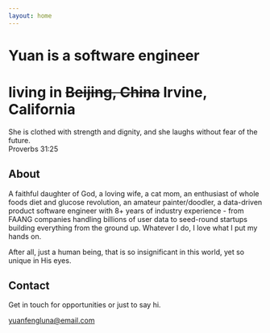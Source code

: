```yaml
---
layout: home
---
```


# Yuan is a software engineer
# living in ~~Beijing, China~~ Irvine, California

<section class="intro">
  <p class="intro-text">
    She is clothed with strength and dignity, and she laughs without fear of the future. <br>Proverbs 31:25
  </p>
</section>

<section>
  <h2>About</h2>
  <div class="card">
    <p class="intro-text">
        A faithful daughter of God, a loving wife, a cat mom, an enthusiast of whole foods diet and glucose revolution, an amateur painter/doodler, a data-driven product software engineer with 8+ years of industry experience - from FAANG companies handling billions of user data to seed-round startups building everything from the ground up. Whatever I do, I love what I put my hands on.
    </p>
    <p class="intro-text">
      After all, just a human being, that is so insignificant in this world, yet so unique in His eyes.
    </p>
  </div>
</section>

<section id="contact">
  <h2>Contact</h2>
  <div class="card">
    <p class="intro-text">Get in touch for opportunities or just to say hi.</p>
    <a href="mailto:yuanfengluna@email.com" class="contact-link">yuanfengluna@email.com</a>
  </div>
</section>
